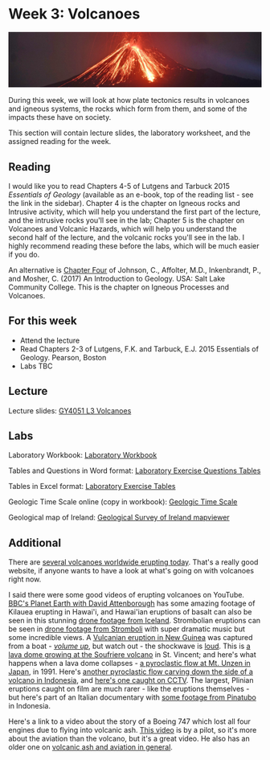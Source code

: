 # Week 3: Volcanoes

![Week 3 Cover image](./assets/images/volc.png)

During this week, we will look at how plate tectonics results in volcanoes and igneous systems, the rocks which form from them, and some of the impacts these have on society.

This section will contain lecture slides, the laboratory worksheet, and the assigned reading for the week.

## Reading

I would like you to read Chapters 4-5 of Lutgens and Tarbuck 2015 *Essentials of Geology* (available as an e-book, top of the reading list - see the link in the sidebar). Chapter 4 is the chapter on Igneous rocks and Intrusive activity, which will help you understand the first part of the lecture, and the intrusive rocks you'll see in the lab; Chapter 5 is the chapter on Volcanoes and Volcanic Hazards, which will help you understand the second half of the lecture, and the volcanic rocks you'll see in the lab. I highly recommend reading these before the labs, which will be much easier if you do.

An alternative is [Chapter Four](https://opengeology.org/textbook/4-igneous-processes-and-volcanoes/) of Johnson, C., Affolter, M.D., Inkenbrandt, P., and Mosher, C. (2017) An Introduction to Geology. USA: Salt Lake Community College. This is the chapter on Igneous Processes and Volcanoes.

## For this week

 - Attend the lecture
 - Read Chapters 2-3 of Lutgens, F.K. and Tarbuck, E.J. 2015 Essentials of Geology. Pearson, Boston
 - Labs TBC

## Lecture

Lecture slides: [GY4051 L3 Volcanoes](./assets/lectures/GY4051_L3_Volcanoes.pdf)

## Labs

Laboratory Workbook: [Laboratory Workbook](./assets/labs/GY4051_Lab_Workbook.pdf)

Tables and Questions in Word format: [Laboratory Exercise Questions Tables](./assets/labs/GY4051_Lab_Tables_Questions.docx)

Tables in Excel format: [Laboratory Exercise Tables](./assets/labs/GY4051_Lab_Tables.xlsx)

Geologic Time Scale online (copy in workbook): [Geologic Time Scale](https://stratigraphy.org/chart/)

Geological map of Ireland: [Geological Survey of Ireland mapviewer](https://dcenr.maps.arcgis.com/apps/MapSeries/index.html?appid=a30af518e87a4c0ab2fbde2aaac3c228)

## Additional

There are <a rel="noopener" href="https://www.volcanodiscovery.com/volcanoes/today.html">several volcanoes worldwide erupting today</a>. That's a really good website, if anyone wants to have a look at what's going on with volcanoes right now.
<p></p>
<p>I said there were some good videos of erupting volcanoes on YouTube. <a rel="noopener" href="https://youtu.be/L4qDgsyFw7M?si=SKUQlejE4jBfCNCJ" title="BBC's Planet Earth with David Attenborough">BBC's Planet Earth with David Attenborough</a> has some amazing footage of Kilauea erupting in Hawai'i, and Hawai'ian eruptions of basalt can also be seen in this stunning <a rel="noopener" href="https://youtu.be/DQx96G4yHd8?si=pAmFCHZHJ0PpEKU3" title="drone footage from Iceland">drone footage from Iceland</a>. Strombolian eruptions can be seen in <a rel="noopener" href="https://youtu.be/pWeqbhCeZho?si=zheuwCZ5wtMyx9U0" title="Drone footage from Stromboli">drone footage from Stromboli</a> with super dramatic music but some incredible views. A <a rel="noopener" href="https://youtu.be/BUREX8aFbMs?si=sEc64AH1QKtFa9HF" title="Vulcanian eruption in New Guinea">Vulcanian eruption in New Guinea</a> was captured from a boat - <em><span style="text-decoration: underline;">volume up</span></em>, but watch out - the shockwave is <span style="text-decoration: underline;">loud</span>. This is <a rel="noopener" href="https://youtu.be/rKH9mxYF3qI?si=SlRmQKCs4hzWDnC_" title="a lava dome growing at the Soufriere volcano">a lava dome growing at the Soufriere volcano</a> in St. Vincent; and here's what happens when a lava dome collapses - <a rel="noopener" href="https://www.youtube.com/watch?v=TkdGe7AVPnE" title="a pyroclastic flow at Mt. Unzen in Japan">a pyroclastic flow at Mt. Unzen in Japan</a>, in 1991. Here's <a rel="noopener" href="https://youtu.be/OFgbbquApvY?si=kMX1OIZkWdX1BzKE" title="a pyroclastic flow carving down the side of a volcano in Indonesia">another pyroclastic flow carving down the side of a volcano in Indonesia</a>, and <a rel="noopener" href="https://www.youtube.com/watch?v=-kewaYtlhWo" title="a pyroclastic flow caught on CCTV">here's one caught on CCTV</a>. The largest, Plinian eruptions caught on film are much rarer - like the eruptions themselves - but here's part of an Italian documentary with <a rel="noopener" href="https://www.youtube.com/watch?v=SBLZADwyPPc" title="some footage from Pinatubo">some footage from Pinatubo</a> in Indonesia.</p>
<p>Here's a link to a video about the story of a Boeing 747 which lost all four engines due to flying into volcanic ash. <a rel="noopener" href="https://youtu.be/YYwN1R8hVsI?si=wYxUVmwTnWEkBMhH" title="This video">This video</a> is by a pilot, so it's more about the aviation than the volcano, but it's a great video. He also has an older one on <a rel="noopener" href="https://youtu.be/ahKoeqPXD-I?si=9vipb9AQfb8t4p-q" title="volcanic ash and aviation in general">volcanic ash and aviation in general</a>.</p>

